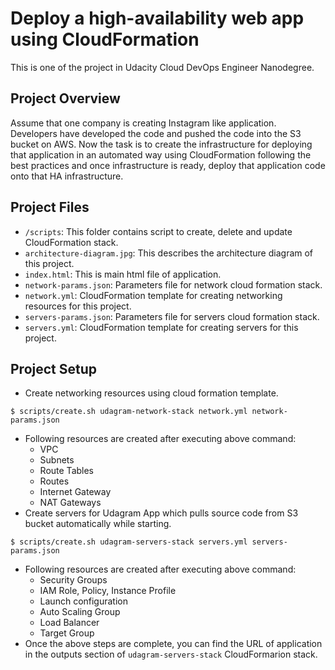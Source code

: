 # Deploy a high-availability web app using CloudFormation
This is one of the project in Udacity Cloud DevOps Engineer Nanodegree.

## Project Overview
Assume that one company is creating Instagram like application. Developers have developed the code and pushed the code into the S3 bucket on AWS. Now the task is to create the infrastructure for deploying that application in an automated way using CloudFormation following the best practices and once infrastructure is ready, deploy that application code onto that HA infrastructure.

## Project Files

- `/scripts`: This folder contains script to create, delete and update CloudFormation stack.
- `architecture-diagram.jpg`: This describes the architecture diagram of this project.
- `index.html`: This is main html file of application.
- `network-params.json`: Parameters file for network cloud formation stack.
- `network.yml`: CloudFormation template for creating networking resources for this project.
- `servers-params.json`: Parameters file for servers cloud formation stack.
- `servers.yml`: CloudFormation template for creating servers for this project.

## Project Setup

- Create networking resources using cloud formation template.
```
$ scripts/create.sh udagram-network-stack network.yml network-params.json
```
-   Following resources are created after executing above command:
    -   VPC
    -   Subnets
    -   Route Tables
    -   Routes
    -   Internet Gateway
    -   NAT Gateways
- Create servers for Udagram App which pulls source code from S3 bucket automatically while starting.
```
$ scripts/create.sh udagram-servers-stack servers.yml servers-params.json
```
-   Following resources are created after executing above command:
    -   Security Groups
    -   IAM Role, Policy, Instance Profile
    -   Launch configuration
    -   Auto Scaling Group
    -   Load Balancer
    -   Target Group
- Once the above steps are complete, you can find the URL of application in the outputs section of `udagram-servers-stack` CloudFormarion stack.
